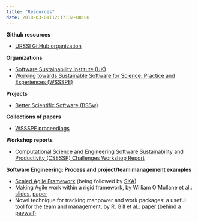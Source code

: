 ```yaml
---
title: "Resources"
date: 2018-03-01T12:17:32-08:00
---
```


**Github resources**

- [URSSI GitHub organization](https://github.com/si2-urssi)

**Organizations**

- [Software Sustainability Institute (UK)](https://www.software.ac.uk/)
- [Working towards Sustainable Software for Science: Practice and Experiences (WSSSPE)](http://wssspe.researchcomputing.org.uk/)

**Projects**

- [Better Scientific Software (BSSw)](https://bssw.io/)

**Collections of papers**

- [WSSSPE proceedings](http://wssspe.researchcomputing.org.uk/tag/proceedings/)

**Workshop reports**

- [Computational Science and Engineering Software Sustainability and Productivity (CSESSP) Challenges Workshop Report](https://www.nitrd.gov/PUBS/CSESSPWorkshopReport.pdf)

**Software Engineering: Process and project/team management examples**

- [Scaled Agile Framework](http://www.scaledagileframework.com) (being followed by [SKA](https://www.skatelescope.org))
- Making Agile work within a rigid framework, by William O&#39;Mullane et al.: [slides](https://confluence.lsstcorp.org/display/DM/DM+Leadership+Team+Meeting+2017-01-10+to+12%2C+Face-to-Face?preview=%2F50987518%2F52134257%2FWOM_AGILE.pdf), [paper](https://arxiv.org/abs/0712.0249)
- Novel technique for tracking manpower and work packages: a useful tool for the team and management, by R. Gill et al.: [paper (behind a paywall)](https://doi.org/10.1117/12.2054745)
